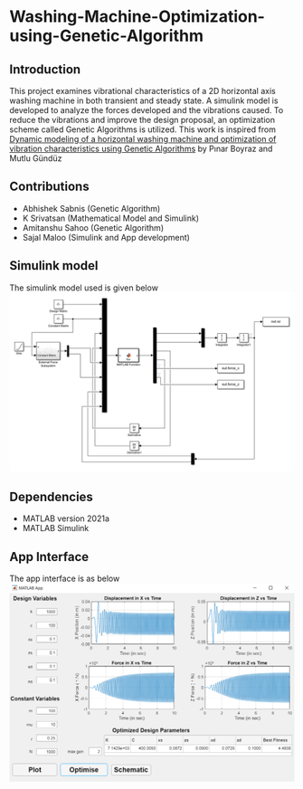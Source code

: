 # Washing-Machine-Optimization-using-Genetic-Algorithm

## Introduction
This project examines vibrational characteristics of a 2D horizontal axis washing machine in both transient and steady state. A simulink model is developed to analyze the forces developed and the vibrations caused. To reduce the vibrations and improve the design proposal, an optimization scheme called Genetic Algorithms is utilized. 
This work is inspired from [Dynamic modeling of a horizontal washing machine and optimization of vibration characteristics using Genetic Algorithms](https://www.sciencedirect.com/science/article/abs/pii/S0957415813000974) by Pınar Boyraz and Mutlu Gündüz

## Contributions
* Abhishek Sabnis (Genetic Algorithm)
* K Srivatsan (Mathematical Model and Simulink)
* Amitanshu Sahoo (Genetic Algorithm)
* Sajal Maloo (Simulink and App development)

## Simulink model
The simulink model used is given below
![Model](images/Project_Model.png)

## Dependencies
* MATLAB version 2021a
* MATLAB Simulink

## App Interface
The app interface is as below
![App](images/App_Image.png)

